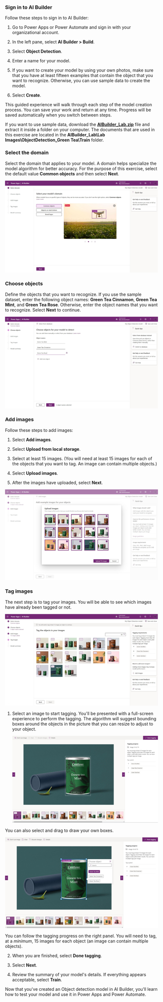 ### Sign in to AI Builder

Follow these steps to sign in to AI Builder:

1.  Go to Power Apps or Power Automate and sign in with your organizational account.

2.  In the left pane, select **AI Builder > Build**.

3.  Select **Object Detection**.

4.  Enter a name for your model.

5.  If you want to create your model by using your own photos, make sure that you have at least fifteen examples that contain the object that you want to recognize. Otherwise, you can use sample data to create the model.

6.  Select **Create**.

This guided experience will walk through each step of the model creation process. You can save your work and return at any time. Progress will be saved automatically when you switch between steps.

If you want to use sample data, download the [**AIBuilder\_Lab.zip**](https://github.com/microsoft/PowerApps-Samples/blob/master/ai-builder/labs/AIBuilder_Lab.zip) file and extract it inside a folder on your computer. The documents that are used in this exercise are located in the **AIBuilder\_Lab\\Lab Images\\ObjectDetection\_Green Tea\\Train** folder.

### Select the domain

Select the domain that applies to your model. A domain helps specialize the model algorithm for better accuracy. For the purpose of this exercise, select the default value **Common objects** and then select **Next**.

![Select your model's domain](../media/image1.png)

### Choose objects

Define the objects that you want to recognize. If you use the sample dataset, enter the following object names: **Green Tea Cinnamon**, **Green Tea Mint**, and **Green Tea Rose**. Otherwise, enter the object names that you want to recognize. Select **Next** to continue.

![Choose objects for your model to detect](../media/image2.png)

### Add images
Follow these steps to add images:

1.  Select **Add images**.

2.  Select **Upload from local storage**.

3.  Select at least 15 images. (You will need at least 15 images for each of the objects that you want to tag. An image can contain multiple objects.)

4.  Select **Upload images**.

5.  After the images have uploaded, select **Next**.

![Add example images](../media/image3.png)

### Tag images

The next step is to tag your images. You will be able to see which images have already been tagged or not.

![Tag the objects in your images](../media/image4.png)

1.  Select an image to start tagging. You'll be presented with a full-screen experience to perform the tagging. The algorithm will suggest bounding boxes around the objects in the picture that you can resize to adjust to your object.

    ![Object tagging screen](../media/image5.png)

You can also select and drag to draw your own boxes.

![You can select and drag to draw your own boxes](../media/image6.png)

You can follow the tagging progress on the right panel. You will need to tag, at a *minimum*, 15 images for each object (an image can contain multiple objects).

2.  When you are finished, select **Done tagging**.

3.  Select **Next**.

4.  Review the summary of your model's details. If everything appears acceptable, select **Train**.


Now that you've created an Object detection model in AI Builder, you'll learn how to test your model and use it in Power Apps and Power Automate.
